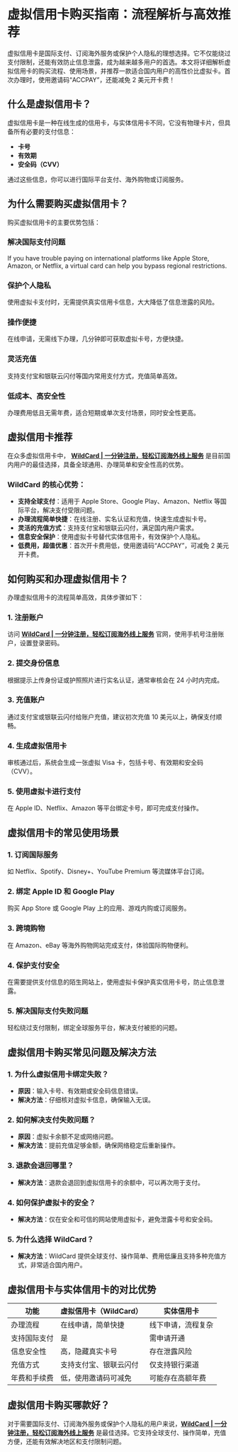 # 虚拟信用卡购买指南：流程解析与高效推荐

虚拟信用卡是国际支付、订阅海外服务或保护个人隐私的理想选择。它不仅能绕过支付限制，还能有效防止信息泄露，成为越来越多用户的首选。本文将详细解析虚拟信用卡的购买流程、使用场景，并推荐一款适合国内用户的高性价比虚拟卡。首次办理时，使用邀请码“ACCPAY”，还能减免 2 美元开卡费！

## 什么是虚拟信用卡？

虚拟信用卡是一种在线生成的信用卡，与实体信用卡不同，它没有物理卡片，但具备所有必要的支付信息：

- **卡号**
- **有效期**
- **安全码（CVV）**

通过这些信息，你可以进行国际平台支付、海外购物或订阅服务。

## 为什么需要购买虚拟信用卡？

购买虚拟信用卡的主要优势包括：

### 解决国际支付问题

If you have trouble paying on international platforms like Apple Store, Amazon, or Netflix, a virtual card can help you bypass regional restrictions.

### 保护个人隐私

使用虚拟卡支付时，无需提供真实信用卡信息，大大降低了信息泄露的风险。

### 操作便捷

在线申请，无需线下办理，几分钟即可获取虚拟卡号，方便快捷。

### 灵活充值

支持支付宝和银联云闪付等国内常用支付方式，充值简单高效。

### 低成本、高安全性

办理费用低且无需年费，适合短期或单次支付场景，同时安全性更高。

## 虚拟信用卡推荐

在众多虚拟信用卡中， **[WildCard | 一分钟注册，轻松订阅海外线上服务](https://bbtdd.com/WildCard)** 是目前国内用户的最佳选择，具备全球通用、办理简单和安全性高的优势。

### WildCard 的核心优势：

- **支持全球支付**：适用于 Apple Store、Google Play、Amazon、Netflix 等国际平台，解决支付受限问题。
- **办理流程简单快捷**：在线注册、实名认证和充值，快速生成虚拟卡号。
- **灵活的充值方式**：支持支付宝和银联云闪付，满足国内用户需求。
- **信息安全保护**：使用虚拟卡号替代实体信用卡，有效保护个人隐私。
- **低费用，超值优惠**：首次开卡费用低，使用邀请码“ACCPAY”，可减免 2 美元开卡费。

## 如何购买和办理虚拟信用卡？

办理虚拟信用卡的流程简单高效，具体步骤如下：

### 1. 注册账户

访问 **[WildCard | 一分钟注册，轻松订阅海外线上服务](https://bbtdd.com/WildCard)** 官网，使用手机号注册账户，设置登录密码。

### 2. 提交身份信息

根据提示上传身份证或护照照片进行实名认证，通常审核会在 24 小时内完成。

### 3. 充值账户

通过支付宝或银联云闪付给账户充值，建议初次充值 10 美元以上，确保支付顺畅。

### 4. 生成虚拟信用卡

审核通过后，系统会生成一张虚拟 Visa 卡，包括卡号、有效期和安全码（CVV）。

### 5. 使用虚拟卡进行支付

在 Apple ID、Netflix、Amazon 等平台绑定卡号，即可完成支付操作。

## 虚拟信用卡的常见使用场景

### 1. 订阅国际服务

如 Netflix、Spotify、Disney+、YouTube Premium 等流媒体平台订阅。

### 2. 绑定 Apple ID 和 Google Play

购买 App Store 或 Google Play 上的应用、游戏内购或订阅服务。

### 3. 跨境购物

在 Amazon、eBay 等海外购物网站完成支付，体验国际购物便利。

### 4. 保护支付安全

在需要提供支付信息的陌生网站上，使用虚拟卡保护真实信用卡号，防止信息泄露。

### 5. 解决国际支付失败问题

轻松绕过支付限制，绑定全球服务平台，解决支付被拒的问题。

## 虚拟信用卡购买常见问题及解决方法

### 1. 为什么虚拟信用卡绑定失败？

- **原因**：输入卡号、有效期或安全码信息错误。
- **解决方法**：仔细核对虚拟卡信息，确保输入无误。

### 2. 如何解决支付失败问题？

- **原因**：虚拟卡余额不足或网络问题。
- **解决方法**：提前充值足够金额，确保网络稳定后重新操作。

### 3. 退款会退回哪里？

- **解决方法**：退款会退回到虚拟信用卡的余额中，可以再次用于支付。

### 4. 如何保护虚拟卡的安全？

- **解决方法**：仅在安全和可信的网站使用虚拟卡，避免泄露卡号和安全码。

### 5. 为什么选择 WildCard？

- **解决方法**：WildCard 提供全球支付、操作简单、费用低廉且支持多种充值方式，非常适合国内用户。

## 虚拟信用卡与实体信用卡的对比优势

| **功能**         | **虚拟信用卡（WildCard）**          | **实体信用卡**         |
|------------------|------------------------------------|----------------------|
| 办理流程         | 在线申请，简单快捷                 | 线下申请，流程复杂     |
| 支持国际支付     | 是                                 | 需申请开通             |
| 信息安全性       | 高，隐藏真实卡号                   | 存在泄露风险           |
| 充值方式         | 支持支付宝、银联云闪付             | 仅支持银行渠道         |
| 年费和手续费     | 低，使用邀请码可减免               | 可能存在高额年费       |

## 虚拟信用卡购买哪款好？

对于需要国际支付、订阅海外服务或保护个人隐私的用户来说，**[WildCard | 一分钟注册，轻松订阅海外线上服务](https://bbtdd.com/WildCard)** 是最佳选择。它支持全球支付、操作简单，充值方便，还能有效解决地区和支付限制问题。